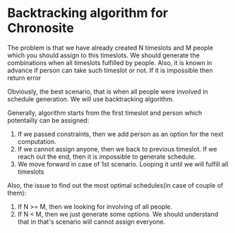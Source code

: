 # Backtracking algorithm for Chronosite

The problem is that we have already created N timeslots and M people which you should assign to this timeslots. We should generate the combinations when all timeslots fulfilled by people. Also, it is known in advance if person can take such timeslot or not. If it is impossible then return error

Obviously, the best scenario, that is when all people were involved in schedule generation. We will use backtracking algorithm.

Generally, algorithm starts from the first timeslot and person which potentailly can be assigned:

1) If we passed constraints, then we add person as an option for the next computation. 
2) If we cannot assign anyone, then we back to previous timeslot. If we reach out the end, then it is impossible to generate schedule.
3) We move forward in case of 1st scenario. Looping it until we will fulfill all timeslots

Also, the issue to find out the most optimal schedules(in case of couple of them):

1) If N >= M, then we looking for involving of all people.
2) If N < M, then we just generate some options. We should understand that in that's scenario will cannot assign everyone.
